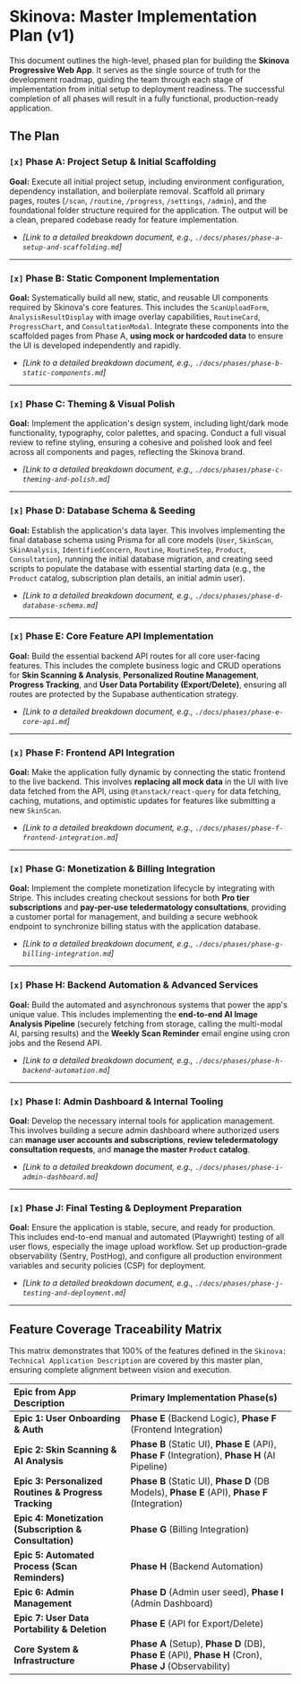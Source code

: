# **Skinova: Master Implementation Plan (v1)**

This document outlines the high-level, phased plan for building the **Skinova** **Progressive Web App**. It serves as the single source of truth for the development roadmap, guiding the team through each stage of implementation from initial setup to deployment readiness. The successful completion of all phases will result in a fully functional, production-ready application.

## The Plan

### `[x]` Phase A: Project Setup & Initial Scaffolding

**Goal:** Execute all initial project setup, including environment configuration, dependency installation, and boilerplate removal. Scaffold all primary pages, routes (`/scan`, `/routine`, `/progress`, `/settings`, `/admin`), and the foundational folder structure required for the application. The output will be a clean, prepared codebase ready for feature implementation.

- *[Link to a detailed breakdown document, e.g., `./docs/phases/phase-a-setup-and-scaffolding.md`]*

---

### `[x]` Phase B: Static Component Implementation

**Goal:** Systematically build all new, static, and reusable UI components required by Skinova's core features. This includes the `ScanUploadForm`, `AnalysisResultDisplay` with image overlay capabilities, `RoutineCard`, `ProgressChart`, and `ConsultationModal`. Integrate these components into the scaffolded pages from Phase A, **using mock or hardcoded data** to ensure the UI is developed independently and rapidly.

- *[Link to a detailed breakdown document, e.g., `./docs/phases/phase-b-static-components.md`]*

---

### `[x]` Phase C: Theming & Visual Polish

**Goal:** Implement the application's design system, including light/dark mode functionality, typography, color palettes, and spacing. Conduct a full visual review to refine styling, ensuring a cohesive and polished look and feel across all components and pages, reflecting the Skinova brand.

- *[Link to a detailed breakdown document, e.g., `./docs/phases/phase-c-theming-and-polish.md`]*

---

### `[x]` Phase D: Database Schema & Seeding

**Goal:** Establish the application's data layer. This involves implementing the final database schema using Prisma for all core models (`User`, `SkinScan`, `SkinAnalysis`, `IdentifiedConcern`, `Routine`, `RoutineStep`, `Product`, `Consultation`), running the initial database migration, and creating seed scripts to populate the database with essential starting data (e.g., the `Product` catalog, subscription plan details, an initial admin user).

- *[Link to a detailed breakdown document, e.g., `./docs/phases/phase-d-database-schema.md`]*

---

### `[x]` Phase E: Core Feature API Implementation

**Goal:** Build the essential backend API routes for all core user-facing features. This includes the complete business logic and CRUD operations for **Skin Scanning & Analysis**, **Personalized Routine Management**, **Progress Tracking**, and **User Data Portability (Export/Delete)**, ensuring all routes are protected by the Supabase authentication strategy.

- *[Link to a detailed breakdown document, e.g., `./docs/phases/phase-e-core-api.md`]*

---

### `[x]` Phase F: Frontend API Integration

**Goal:** Make the application fully dynamic by connecting the static frontend to the live backend. This involves **replacing all mock data** in the UI with live data fetched from the API, using `@tanstack/react-query` for data fetching, caching, mutations, and optimistic updates for features like submitting a new `SkinScan`.

- *[Link to a detailed breakdown document, e.g., `./docs/phases/phase-f-frontend-integration.md`]*

---

### `[x]` Phase G: Monetization & Billing Integration

**Goal:** Implement the complete monetization lifecycle by integrating with Stripe. This includes creating checkout sessions for both **Pro tier subscriptions** and **pay-per-use teledermatology consultations**, providing a customer portal for management, and building a secure webhook endpoint to synchronize billing status with the application database.

- *[Link to a detailed breakdown document, e.g., `./docs/phases/phase-g-billing-integration.md`]*

---

### `[x]` Phase H: Backend Automation & Advanced Services

**Goal:** Build the automated and asynchronous systems that power the app's unique value. This includes implementing the **end-to-end AI Image Analysis Pipeline** (securely fetching from storage, calling the multi-modal AI, parsing results) and the **Weekly Scan Reminder** email engine using cron jobs and the Resend API.

- *[Link to a detailed breakdown document, e.g., `./docs/phases/phase-h-backend-automation.md`]*

---

### `[x]` Phase I: Admin Dashboard & Internal Tooling

**Goal:** Develop the necessary internal tools for application management. This involves building a secure admin dashboard where authorized users can **manage user accounts and subscriptions**, **review teledermatology consultation requests**, and **manage the master `Product` catalog**.

- *[Link to a detailed breakdown document, e.g., `./docs/phases/phase-i-admin-dashboard.md`]*

---

### `[x]` Phase J: Final Testing & Deployment Preparation

**Goal:** Ensure the application is stable, secure, and ready for production. This includes end-to-end manual and automated (Playwright) testing of all user flows, especially the image upload workflow. Set up production-grade observability (Sentry, PostHog), and configure all production environment variables and security policies (CSP) for deployment.

- *[Link to a detailed breakdown document, e.g., `./docs/phases/phase-j-testing-and-deployment.md`]*

---

## Feature Coverage Traceability Matrix

This matrix demonstrates that 100% of the features defined in the `Skinova: Technical Application Description` are covered by this master plan, ensuring complete alignment between vision and execution.

| Epic from App Description | Primary Implementation Phase(s) |
| :--- | :--- |
| **Epic 1: User Onboarding & Auth** | **Phase E** (Backend Logic), **Phase F** (Frontend Integration) |
| **Epic 2: Skin Scanning & AI Analysis** | **Phase B** (Static UI), **Phase E** (API), **Phase F** (Integration), **Phase H** (AI Pipeline) |
| **Epic 3: Personalized Routines & Progress Tracking** | **Phase B** (Static UI), **Phase D** (DB Models), **Phase E** (API), **Phase F** (Integration) |
| **Epic 4: Monetization (Subscription & Consultation)** | **Phase G** (Billing Integration) |
| **Epic 5: Automated Process (Scan Reminders)** | **Phase H** (Backend Automation) |
| **Epic 6: Admin Management** | **Phase D** (Admin user seed), **Phase I** (Admin Dashboard) |
| **Epic 7: User Data Portability & Deletion** | **Phase E** (API for Export/Delete) |
| **Core System & Infrastructure** | **Phase A** (Setup), **Phase D** (DB), **Phase E** (API), **Phase H** (Cron), **Phase J** (Observability) |
